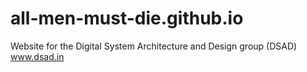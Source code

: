 # all-men-must-die.github.io

Website for the Digital System Architecture and Design group (DSAD)
www.dsad.in
